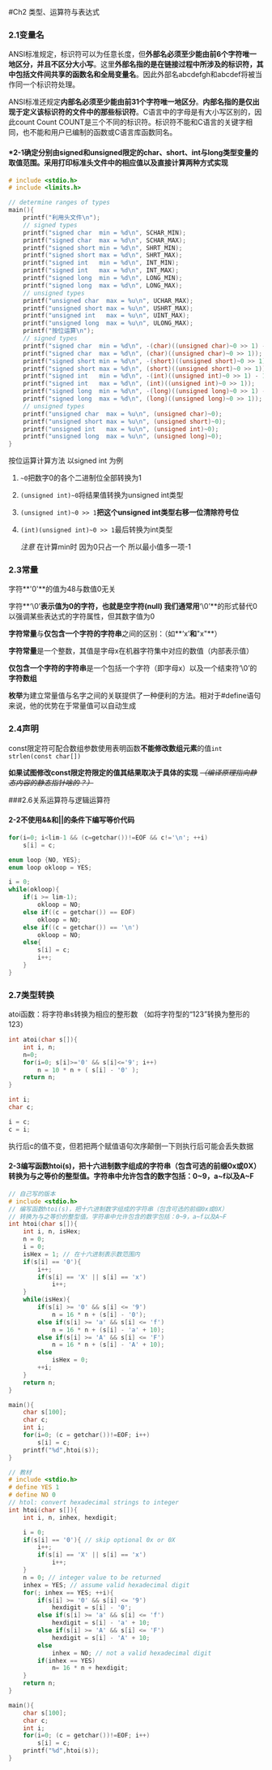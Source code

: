 #Ch2 类型、运算符与表达式

### 2.1变量名

ANSI标准规定，标识符可以为任意长度，但**外部名必须至少能由前6个字符唯一地区分，并且不区分大小写**。这里**外部名指的是在链接过程中所涉及的标识符，其中包括文件间共享的函数名和全局变量名**。因此外部名abcdefgh和abcdef将被当作同一个标识符处理。

ANSI标准还规定**内部名必须至少能由前31个字符唯一地区分**。**内部名指的是仅出现于定义该标识符的文件中的那些标识符**。C语言中的字母是有大小写区别的，因此count Count COUNT是三个不同的标识符。标识符不能和C语言的关键字相同，也不能和用户已编制的函数或C语言库函数同名。

#### *2-1确定分别由signed和unsigned限定的char、short、int与long类型变量的取值范围。采用打印标准头文件中的相应值以及直接计算两种方式实现

~~~c
# include <stdio.h>
# include <limits.h>

// determine ranges of types
main(){
    printf("利用头文件\n");
    // signed types
    printf("signed char  min = %d\n", SCHAR_MIN);
    printf("signed char  max = %d\n", SCHAR_MAX);
    printf("signed short min = %d\n", SHRT_MIN);
    printf("signed short max = %d\n", SHRT_MAX);
    printf("signed int   min = %d\n", INT_MIN);
    printf("signed int   max = %d\n", INT_MAX);
    printf("signed long  min = %d\n", LONG_MIN);
    printf("signed long  max = %d\n", LONG_MAX);
    // unsigned types
    printf("unsigned char  max = %u\n", UCHAR_MAX);
    printf("unsigned short max = %u\n", USHRT_MAX);
    printf("unsigned int   max = %u\n", UINT_MAX);
    printf("unsigned long  max = %u\n", ULONG_MAX);
    printf("按位运算\n");
    // signed types
    printf("signed char  min = %d\n", -(char)((unsigned char)~0 >> 1) - 1);
    printf("signed char  max = %d\n", (char)((unsigned char)~0 >> 1));
    printf("signed short min = %d\n", -(short)((unsigned short)~0 >> 1) - 1);
    printf("signed short max = %d\n", (short)((unsigned short)~0 >> 1));
    printf("signed int   min = %d\n", -(int)((unsigned int)~0 >> 1) - 1);
    printf("signed int   max = %d\n", (int)((unsigned int)~0 >> 1));
    printf("signed long  min = %d\n", -(long)((unsigned long)~0 >> 1) - 1);
    printf("signed long  max = %d\n", (long)((unsigned long)~0 >> 1));
    // unsigned types
    printf("unsigned char  max = %u\n", (unsigned char)~0);
    printf("unsigned short max = %u\n", (unsigned short)~0);
    printf("unsigned int   max = %u\n", (unsigned int)~0);
    printf("unsigned long  max = %u\n", (unsigned long)~0);
}
~~~

按位运算计算方法 以signed int 为例

1. ``~0``把数字0的各个二进制位全部转换为1

2. ``(unsigned int)~0``将结果值转换为unsigned int类型

3. ``(unsigned int)~0 >> 1``**把这个unsigned int类型右移一位清除符号位**

4. ``(int)(unsigned int)~0 >> 1``最后转换为int类型

   *注意*  在计算min时 因为0只占一个 所以最小值多一项-1

### 2.3常量

字符**'0'**的值为48与数值0无关

字符**‘\0’**表示值为0的字符，也就是空字符(null) 我们通常用**‘\0’**的形式替代0以强调某些表达式的字符属性，但其数字值为0



**字符常量**与**仅包含一个字符的字符串**之间的区别：（如**‘x’**和**"x"**）

**字符常量**是一个整数，其值是字母x在机器字符集中对应的数值（内部表示值）

**仅包含一个字符的字符串**是一个包括一个字符（即字母x）以及一个结束符‘\0’的**字符数组**



**枚举**为建立常量值与名字之间的关联提供了一种便利的方法。相对于#define语句来说，他的优势在于常量值可以自动生成

### 2.4声明

const限定符可配合数组参数使用表明函数**不能修改数组元素**的值``int strlen(const char[])``

**如果试图修改const限定符限定的值其结果取决于具体的实现**   *~~（编译原理指向静态内容的静态指针啥的？）~~*

###2.6关系运算符与逻辑运算符

#### 2-2不使用&&和||的条件下编写等价代码

~~~c
for(i=0; i<lim-1 && (c=getchar())!=EOF && c!='\n'; ++i)
    s[i] = c;
~~~

~~~c
enum loop {NO, YES};
enum loop okloop = YES;

i = 0;
while(okloop){
    if(i >= lim-1);
    	okloop = NO;
    else if((c = getchar()) == EOF)
    	okloop = NO;
    else if((c = getchar()) == '\n')
    	okloop = NO;
    else{
        s[i] = c;
        i++;
    }
}
~~~

### 2.7类型转换

atoi函数：将字符串s转换为相应的整形数 （如将字符型的“123”转换为整形的123）

~~~c
int atoi(char s[]){
    int i, n;
    n=0;
    for(i=0; s[i]>='0' && s[i]<='9'; i++)
        n = 10 * n + ( s[i] - '0' );
    return n;
}
~~~



~~~c
int i;
char c;

i = c;
c = i;
~~~

执行后c的值不变，但若把两个赋值语句次序颠倒一下则执行后可能会丢失数据

#### 2-3编写函数htoi(s)，把十六进制数字组成的字符串（包含可选的前缀0x或0X）转换为与之等价的整型值。字符串中允许包含的数字包括：0~9，a~f以及A~F

~~~c
// 自己写的版本
# include <stdio.h>
// 编写函数htoi(s)，把十六进制数字组成的字符串（包含可选的前缀0x或0X）
// 转换为与之等价的整型值。字符串中允许包含的数字包括：0~9，a~f以及A~F
int htoi(char s[]){
    int i, n, isHex;
    n = 0;
    i = 0;
    isHex = 1; // 在十六进制表示数范围内
    if(s[i] == '0'){
        i++;
        if(s[i] == 'X' || s[i] == 'x')
            i++;
    }
    while(isHex){
        if(s[i] >= '0' && s[i] <= '9')
            n = 16 * n + (s[i] - '0');
        else if(s[i] >= 'a' && s[i] <= 'f')
            n = 16 * n + (s[i] - 'a' + 10);
        else if(s[i] >= 'A' && s[i] <= 'F')
            n = 16 * n + (s[i] - 'A' + 10);
        else
            isHex = 0;
        ++i;
    }
    return n;
}

main(){
    char s[100];
    char c;
    int i;
    for(i=0; (c = getchar())!=EOF; i++)
        s[i] = c;
    printf("%d",htoi(s));
}
~~~

~~~c
// 教材
# include <stdio.h>
# define YES 1
# define NO 0
// htol: convert hexadecimal strings to integer
int htoi(char s[]){
    int i, n, inhex, hexdigit;

    i = 0;
    if(s[i] == '0'){ // skip optional 0x or 0X
        i++;
        if(s[i] == 'X' || s[i] == 'x')
            i++;
    }
    n = 0; // integer value to be returned
    inhex = YES; // assume valid hexadecimal digit
    for(; inhex == YES; ++i){
        if(s[i] >= '0' && s[i] <= '9')
            hexdigit = s[i] - '0';
        else if(s[i] >= 'a' && s[i] <= 'f')
            hexdigit = s[i] - 'a' + 10;
        else if(s[i] >= 'A' && s[i] <= 'F')
            hexdigit = s[i] - 'A' + 10;
        else
            inhex = NO; // not a valid hexadecimal digit
        if(inhex == YES)
            n= 16 * n + hexdigit;
    }
    return n;
}

main(){
    char s[100];
    char c;
    int i;
    for(i=0; (c = getchar())!=EOF; i++)
        s[i] = c;
    printf("%d",htoi(s));
}
~~~

